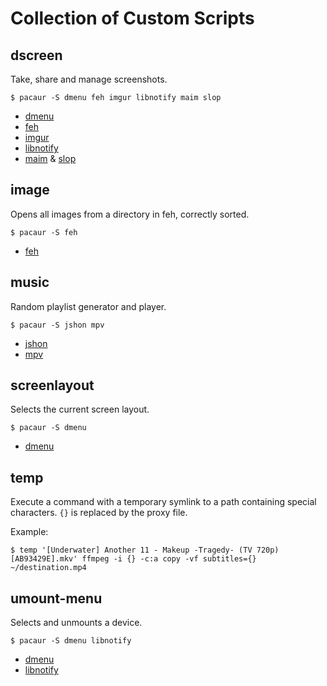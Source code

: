 # Collection of Custom Scripts

## dscreen

Take, share and manage screenshots.

	$ pacaur -S dmenu feh imgur libnotify maim slop

- [dmenu](http://tools.suckless.org/dmenu/)
- [feh](http://feh.finalrewind.org/)
- [imgur](http://imgur.com/tools/imgurbash.sh)
- [libnotify](https://developer.gnome.org/notification-spec/)
- [maim](https://github.com/naelstrof/maim) & [slop](https://github.com/naelstrof/slop)

## image

Opens all images from a directory in feh, correctly sorted.

	$ pacaur -S feh

- [feh](http://feh.finalrewind.org/)

## music

Random playlist generator and player.

	$ pacaur -S jshon mpv

- [jshon](http://kmkeen.com/jshon/)
- [mpv](http://mpv.io/)

## screenlayout

Selects the current screen layout.

	$ pacaur -S dmenu

- [dmenu](http://tools.suckless.org/dmenu/)

## temp

Execute a command with a temporary symlink to a path containing special characters.
`{}` is replaced by the proxy file.

Example:

	$ temp '[Underwater] Another 11 - Makeup -Tragedy- (TV 720p) [AB93429E].mkv' ffmpeg -i {} -c:a copy -vf subtitles={} ~/destination.mp4

## umount-menu

Selects and unmounts a device.

	$ pacaur -S dmenu libnotify

- [dmenu](http://tools.suckless.org/dmenu/)
- [libnotify](https://developer.gnome.org/notification-spec/)
